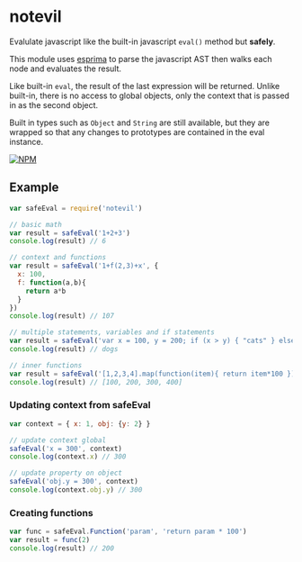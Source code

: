 notevil
===

Evalulate javascript like the built-in javascript `eval()` method but **safely**. 

This module uses [esprima](https://github.com/ariya/esprima) to parse the javascript AST then walks each node and evaluates the result. 

Like built-in `eval`, the result of the last expression will be returned. Unlike built-in, there is no access to global objects, only the context that is passed in as the second object.

Built in types such as `Object` and `String` are still available, but they are wrapped so that any changes to prototypes are contained in the eval instance.

[![NPM](https://nodei.co/npm/notevil.png?compact=true)](https://nodei.co/npm/notevil/)

## Example

```js
var safeEval = require('notevil')

// basic math
var result = safeEval('1+2+3')
console.log(result) // 6

// context and functions
var result = safeEval('1+f(2,3)+x', {
  x: 100, 
  f: function(a,b){
    return a*b
  }
})
console.log(result) // 107

// multiple statements, variables and if statements
var result = safeEval('var x = 100, y = 200; if (x > y) { "cats" } else { "dogs" }')
console.log(result) // dogs

// inner functions
var result = safeEval('[1,2,3,4].map(function(item){ return item*100 })')
console.log(result) // [100, 200, 300, 400]
```

### Updating context from safeEval

```js
var context = { x: 1, obj: {y: 2} }

// update context global
safeEval('x = 300', context)
console.log(context.x) // 300

// update property on object
safeEval('obj.y = 300', context)
console.log(context.obj.y) // 300
```

### Creating functions
```js
var func = safeEval.Function('param', 'return param * 100')
var result = func(2)
console.log(result) // 200
```
